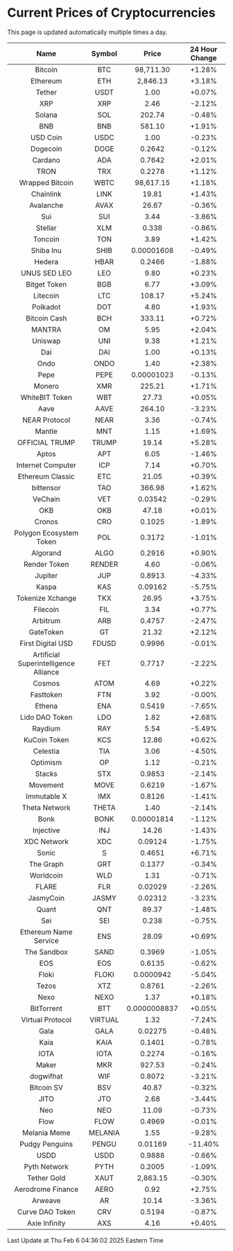 # Current Prices of Cryptocurrencies
This page is updated automatically multiple times a day.

| Name | Symbol | Price | 24 Hour Change |
| :---: |:---:| :---: | :---: |
| Bitcoin | BTC | 98,711.30 | +1.28% |
| Ethereum | ETH | 2,846.13 | +3.18% |
| Tether | USDT | 1.00 | +0.07% |
| XRP | XRP | 2.46 | -2.12% |
| Solana | SOL | 202.74 | -0.48% |
| BNB | BNB | 581.10 | +1.91% |
| USD Coin | USDC | 1.00 | -0.23% |
| Dogecoin | DOGE | 0.2642 | -0.12% |
| Cardano | ADA | 0.7642 | +2.01% |
| TRON | TRX | 0.2278 | +1.12% |
| Wrapped Bitcoin | WBTC | 98,617.15 | +1.18% |
| Chainlink | LINK | 19.81 | +1.43% |
| Avalanche | AVAX | 26.67 | -0.36% |
| Sui | SUI | 3.44 | -3.86% |
| Stellar | XLM | 0.338 | -0.86% |
| Toncoin | TON | 3.89 | +1.42% |
| Shiba Inu | SHIB | 0.00001608 | -0.49% |
| Hedera | HBAR | 0.2466 | -1.88% |
| UNUS SED LEO | LEO | 9.80 | +0.23% |
| Bitget Token | BGB | 6.77 | +3.09% |
| Litecoin | LTC | 108.17 | +5.24% |
| Polkadot | DOT | 4.80 | +1.93% |
| Bitcoin Cash | BCH | 333.11 | +0.72% |
| MANTRA | OM | 5.95 | +2.04% |
| Uniswap | UNI | 9.38 | +1.21% |
| Dai | DAI | 1.00 | +0.13% |
| Ondo | ONDO | 1.40 | +2.38% |
| Pepe | PEPE | 0.00001023 | -0.13% |
| Monero | XMR | 225.21 | +1.71% |
| WhiteBIT Token | WBT | 27.73 | +0.05% |
| Aave | AAVE | 264.10 | -3.23% |
| NEAR Protocol | NEAR | 3.36 | -0.74% |
| Mantle | MNT | 1.15 | +1.69% |
| OFFICIAL TRUMP | TRUMP | 19.14 | +5.28% |
| Aptos | APT | 6.05 | -1.46% |
| Internet Computer | ICP | 7.14 | +0.70% |
| Ethereum Classic | ETC | 21.05 | +0.39% |
| bittensor | TAO | 366.98 | +1.62% |
| VeChain | VET | 0.03542 | -0.29% |
| OKB | OKB | 47.18 | +0.01% |
| Cronos | CRO | 0.1025 | -1.89% |
| Polygon Ecosystem Token | POL | 0.3172 | -1.01% |
| Algorand | ALGO | 0.2916 | +0.90% |
| Render Token | RENDER | 4.60 | -0.06% |
| Jupiter | JUP | 0.8913 | -4.33% |
| Kaspa | KAS | 0.09162 | -5.75% |
| Tokenize Xchange | TKX | 26.95 | +3.75% |
| Filecoin | FIL | 3.34 | +0.77% |
| Arbitrum | ARB | 0.4757 | -2.47% |
| GateToken | GT | 21.32 | +2.12% |
| First Digital USD | FDUSD | 0.9996 | -0.01% |
| Artificial Superintelligence Alliance | FET | 0.7717 | -2.22% |
| Cosmos | ATOM | 4.69 | +0.22% |
| Fasttoken | FTN | 3.92 | -0.00% |
| Ethena | ENA | 0.5419 | -7.65% |
| Lido DAO Token | LDO | 1.82 | +2.68% |
| Raydium | RAY | 5.54 | -5.49% |
| KuCoin Token | KCS | 12.86 | +0.62% |
| Celestia | TIA | 3.06 | -4.50% |
| Optimism | OP | 1.12 | -0.21% |
| Stacks | STX | 0.9853 | -2.14% |
| Movement | MOVE | 0.6219 | -1.67% |
| Immutable X | IMX | 0.8126 | -1.41% |
| Theta Network | THETA | 1.40 | -2.14% |
| Bonk | BONK | 0.00001814 | -1.12% |
| Injective | INJ | 14.26 | -1.43% |
| XDC Network | XDC | 0.09124 | -1.75% |
| Sonic | S | 0.4651 | +6.71% |
| The Graph | GRT | 0.1377 | -0.34% |
| Worldcoin | WLD | 1.31 | -0.71% |
| FLARE | FLR | 0.02029 | -2.26% |
| JasmyCoin | JASMY | 0.02312 | -3.23% |
| Quant | QNT | 89.37 | -1.48% |
| Sei | SEI | 0.238 | -0.75% |
| Ethereum Name Service | ENS | 28.09 | +0.69% |
| The Sandbox | SAND | 0.3969 | -1.05% |
| EOS | EOS | 0.6135 | -0.62% |
| Floki | FLOKI | 0.0000942 | -5.04% |
| Tezos | XTZ | 0.8761 | -2.26% |
| Nexo | NEXO | 1.37 | +0.18% |
| BitTorrent | BTT | 0.0000008837 | +0.05% |
| Virtual Protocol | VIRTUAL | 1.32 | -7.24% |
| Gala | GALA | 0.02275 | -0.48% |
| Kaia | KAIA | 0.1401 | -0.78% |
| IOTA | IOTA | 0.2274 | -0.16% |
| Maker | MKR | 927.53 | -0.24% |
| dogwifhat | WIF | 0.8072 | -3.21% |
| Bitcoin SV | BSV | 40.87 | -0.32% |
| JITO | JTO | 2.68 | -3.44% |
| Neo | NEO | 11.09 | -0.73% |
| Flow | FLOW | 0.4969 | -0.01% |
| Melania Meme | MELANIA | 1.55 | -9.28% |
| Pudgy Penguins | PENGU | 0.01169 | -11.40% |
| USDD | USDD | 0.9888 | -0.66% |
| Pyth Network | PYTH | 0.2005 | -1.09% |
| Tether Gold | XAUT | 2,863.15 | -0.30% |
| Aerodrome Finance | AERO | 0.92 | +2.75% |
| Arweave | AR | 10.14 | -3.36% |
| Curve DAO Token | CRV | 0.5194 | -0.87% |
| Axie Infinity | AXS | 4.16 | +0.40% |

Last Update at Thu Feb  6 04:36:02 2025 Eastern Time